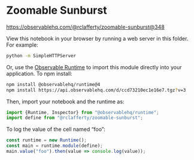 # Zoomable Sunburst

https://observablehq.com/@rclafferty/zoomable-sunburst@348

View this notebook in your browser by running a web server in this folder. For
example:

~~~sh
python -m SimpleHTTPServer
~~~

Or, use the [Observable Runtime](https://github.com/observablehq/runtime) to
import this module directly into your application. To npm install:

~~~sh
npm install @observablehq/runtime@4
npm install https://api.observablehq.com/d/ccd73210ec1e16e7.tgz?v=3
~~~

Then, import your notebook and the runtime as:

~~~js
import {Runtime, Inspector} from "@observablehq/runtime";
import define from "@rclafferty/zoomable-sunburst";
~~~

To log the value of the cell named “foo”:

~~~js
const runtime = new Runtime();
const main = runtime.module(define);
main.value("foo").then(value => console.log(value));
~~~
